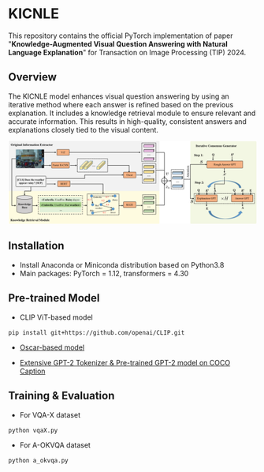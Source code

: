 # KICNLE

This repository contains the official PyTorch implementation of paper "**Knowledge-Augmented Visual Question Answering with Natural Language Explanation**" for Transaction on Image Processing (TIP) 2024.

## Overview

The KICNLE model enhances visual question answering by using an iterative method where each answer is refined based on the previous explanation. It includes a knowledge retrieval module to ensure relevant and accurate information. This results in high-quality, consistent answers and explanations closely tied to the visual content.

![model](./pic/model.png)

## Installation
* Install Anaconda or Miniconda distribution based on Python3.8
* Main packages: PyTorch = 1.12, transformers = 4.30

## Pre-trained Model

* CLIP ViT-based model

```shell
pip install git+https://github.com/openai/CLIP.git
```

* [Oscar-based model](https://huggingface.co/YunxinLi/ModCR_checkpoints/resolve/main/oscar-base-checkpoint-2000000.zip?download=true)

* [Extensive GPT-2 Tokenizer & Pre-trained GPT-2 model on COCO Caption](https://drive.google.com/drive/folders/1Bfc__0HRzYPyvRe0Ur_oSbhO8dSavT4e)

## Training & Evaluation

* For VQA-X dataset

```shell
python vqaX.py
```

* For A-OKVQA dataset

```shell
python a_okvqa.py
```

